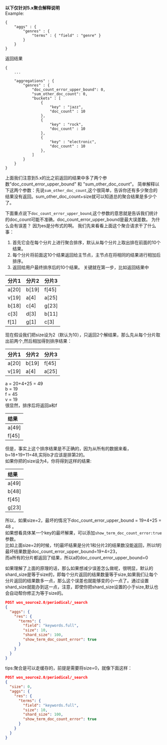**以下仅针对5.x聚合解释说明**  
Example:
```
{
    "aggs" : {
        "genres" : {
            "terms" : { "field" : "genre" }
        }
    }
}
```
返回结果
```
{
    ...

    "aggregations" : {
        "genres" : {
            "doc_count_error_upper_bound": 0, 
            "sum_other_doc_count": 0, 
            "buckets" : [ 
                {
                    "key" : "jazz",
                    "doc_count" : 10
                },
                {
                    "key" : "rock",
                    "doc_count" : 10
                },
                {
                    "key" : "electronic",
                    "doc_count" : 10
                },
            ]
        }
    }
}
```

上面我们注意到5.x的比之前返回的结果中多了两个参数"doc_count_error_upper_bound" 和 "sum_other_doc_count"。
简单解释以下这两个参数：先说`sum_other_doc_count`,这个很简单，告诉你还有多少聚合的结果没有返回。sum_other_doc_count+size就可以知道总的聚合结果是多少个了。

下面重点说下`doc_count_error_upper_bound`,这个参数的意思就是告诉我们统计的doc_count可能不准确，doc_count_error_upper_bound是最大误差数。
为什么会有误差？
因为es是分布式的啊。
我们先来看看上面这个聚合请求干了什么事：
1. 首先它会在每个分片上进行聚合排序，默认从每个分片上取出排在前面的10个结果。
2. 每个分片将前面这10个结果返回给主节点，主节点在将相同的结果进行相加后排序。
3. 返回给用户最终排序后的10个结果。
关键就在第一步，比如返回结果中

| 分片1 | 分片2 | 分片3 |
| :---- |:-----| :-----|
| a[20] | b[19]| f[45] |
| v[19] | a[4] | a[25] |
| b[18] | c[4] | g[23] |
| c[3]  | d[3] | b[11] |
| f[1]  | g[1] | c[3]  |

现在假设我们把size设为2（默认为10），只返回2个解结果，那么先从每个分片取出前两个,然后相加得到排序结果：  

| 分片1 | 分片2  |分片3  |  
| :---- |:----- | :-----|  
| a[20] | b[19] | f[45] |  
| v[19] | a[4]  | a[25] |  

a = 20+4+25 = 49  
b = 19  
f = 45  
v = 19  
很显然，排序后将返回a和f   

|结果 |  
|:----|
|a[49]|
|f[45]|

但是，事实上这个排序结果是不正确的，因为从所有的数据来看，b=18+19+11=48,实际b才应该是排第2的。  
如果你把的size设为4，你将得到这样的结果:  

|结果 |
|:--  |
|a[49]|
|b[48]|
|f[45]|
|g[23]|

所以，如果size=2，最坏的情况下doc_count_error_upper_bound = 19+4+25 = 48 。  
如果想看具体某一个key的最坏解果，可以添加`show_term_doc_count_error:true`参数。  
比如上面size=2的时候，f的最坏结果是分片1和分片2的结果数没能返回，所以f的最坏结果数是doc_count_error_upper_bound=19+4=23，  
而a所有的分片都返回了结果，所以a的doc_count_error_upper_bound=0  


如果理解了上面的原理的话，那么如果想减少误差怎么做呢，很明显，默认的shard_size是等于size的，即每个分片返回的结果数量等于size,如果我们让每个分片返回的结果数多一点，那么这个误差也就能够变的小一点了。通过设置shard_size就能办到这一点，注意，即使你把shard_size设置的小于size,默认也会自动帮你修正为等于size的。 
```json
POST wos_source2.0/periodical/_search
{
  "aggs": {
    "res": {
      "terms": {
        "field": "keywords.full",
        "size": 10, 
        "shard_size": 100, 
        "show_term_doc_count_error": true
      }
    }
  }
}
```



tips:聚合是可以走缓存的，前提是需要将size=0，就像下面这样：
```json
POST wos_source2.0/periodical/_search
{
  "size": 0,
  "aggs": {
    "res": {
      "terms": {
        "field": "keywords.full",
        "size": 10, 
        "shard_size": 100, 
        "show_term_doc_count_error": true
      }
    }
  }
}

```


